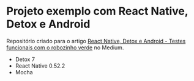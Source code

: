 # Projeto exemplo com React Native, Detox e Android

Repositório criado para o artigo [React Native, Detox e Android - Testes funcionais com o robozinho verde](https://medium.com/@oieduardorabelo/react-native-detox-e-android-29bf5f8cf9c9) no Medium.

* Detox 7
* React Native 0.52.2
* Mocha
